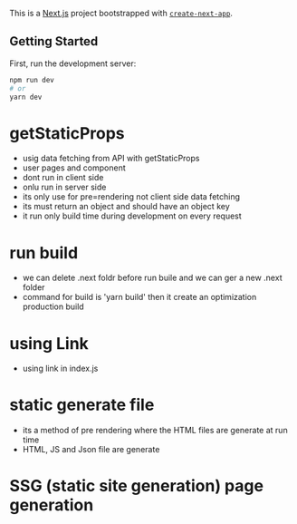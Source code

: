 This is a [Next.js](https://nextjs.org/) project bootstrapped with [`create-next-app`](https://github.com/vercel/next.js/tree/canary/packages/create-next-app).

## Getting Started

First, run the development server:

```bash
npm run dev
# or
yarn dev
```
# getStaticProps
- usig data fetching from API with getStaticProps
- user pages and component
- dont run in client side 
- onlu run in server side 
- its only use for pre=rendering not client side data fetching
- its must return an object and should have an object key 
- it run only build time during development on every request

# run build
- we can delete .next foldr before run buile and we can ger a new .next folder
- command for build is 'yarn build' then it create an optimization production build
# using Link 
- using link in index.js
# static generate file
- its a method of pre rendering where the HTML files are generate at run time
- HTML, JS and Json file are generate

# SSG (static site generation) page generation



